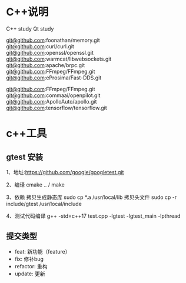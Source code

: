 # C++说明
  C++ study
  Qt study

git@github.com:foonathan/memory.git  
git@github.com:curl/curl.git   
git@github.com:openssl/openssl.git   
git@github.com:warmcat/libwebsockets.git   
git@github.com:apache/brpc.git   
git@github.com:FFmpeg/FFmpeg.git  
git@github.com:eProsima/Fast-DDS.git   

git@github.com:FFmpeg/FFmpeg.git   
git@github.com:commaai/openpilot.git   
git@github.com:ApolloAuto/apollo.git   
git@github.com:tensorflow/tensorflow.git   

# c++工具
## gtest 安装
  1、地址:https://github.com/google/googletest.git

  2、编译 cmake .. / make

  3、依赖
  拷贝生成静态库
  sudo cp *.a /usr/local/lib
  拷贝头文件
  sudo cp -r include/gtest /usr/local/include

  4、测试代码编译
  g++ -std=c++17 test.cpp -lgtest -lgtest_main -lpthread

## 提交类型
  - feat:     新功能（feature） 
  - fix:      修补bug  
  - refactor: 重构   
  - update:   更新  